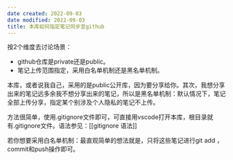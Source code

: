 ```yaml
---
date created: 2022-09-03
date modified: 2022-09-03
title: 本库如何指定笔记同步至github
---
```


按2个维度去讨论场景：

- github仓库是private还是public。
- 笔记上传范围指定，采用白名单机制还是黑名单机制。

本库，或者说我自己，采用的是public公开库，因为要分享给你。其次，我想分享出来的笔记远多余我不想分享出来的笔记，所以是黑名单机制：默认情况下，笔记全部上传分享，指定某个别涉及个人隐私的笔记不上传。

方法很简单，使用.gitignore文件即可，可直接用vscode打开本库，根目录就有.gitignore文件。语法参见：[[gitignore 语法]]

若你想要采用白名单机制：最直观简单的想法就是，只将这些笔记进行git add ，commit和push操作即可。
